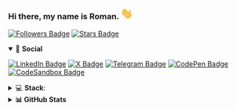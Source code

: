 ### Hi there, my name is Roman. <img src="https://github.com/rdavydov/rdavydov/blob/main/img/Waving%20Hand.gif?raw=true" alt="Waving Hand" width="25px">
[![Followers Badge](https://img.shields.io/github/followers/rdavydov?style=for-the-badge&logo=github&color=darkblue&logoColor=aquamarine)](https://github.com/rdavydov)
[![Stars Badge](https://img.shields.io/github/stars/rdavydov?affiliations=OWNER%2CCOLLABORATOR%2CORGANIZATION_MEMBER&logo=github&color=darkgreen&logoColor=lightgreen&style=for-the-badge)](https://github.com/rdavydov)

<details open><summary>🤝 <strong>Social</strong></summary>
<p>

[![LinkedIn Badge](https://img.shields.io/badge/-rdavidoff-0b64bf?style=flat&logo=Linkedin&logoColor=white&link=https://www.linkedin.com/in/rdavidoff/)](https://www.linkedin.com/in/rdavidoff/)
[![X Badge](https://img.shields.io/badge/-r__davydov-00acee?style=flat&logo=X&logoColor=white&link=https://twitter.com/r_davydov)](https://twitter.com/r_davydov)
[![Telegram Badge](https://img.shields.io/badge/-rdavidoff-0088cc?style=flat&logo=Telegram&logoColor=white&link=https://t.me/rdavidoff)](https://t.me/rdavidoff)
[![CodePen Badge](https://img.shields.io/badge/-roman-161b22?style=flat&logo=CodePen&logoColor=white&link=https://codepen.io/roman)](https://codepen.io/roman)
[![CodeSandbox Badge](https://img.shields.io/badge/-rdavydov-4169e1?style=flat&logo=CodeSandbox&logoColor=black&link=https://codesandbox.io/u/rdavydov)](https://codesandbox.io/u/rdavydov)
</p>
</details>

<details><summary>💻 <strong>Stack</strong>: </summary>

### Frontend
![HTML5](https://img.shields.io/badge/-HTML5-E34F26.svg?style=for-the-badge&logo=html5&logoColor=ffffff)
![CSS3](https://img.shields.io/badge/-CSS3-1572B6.svg?style=for-the-badge&logo=css3)
![JavaScript](https://img.shields.io/badge/-JavaScript-282C34?style=for-the-badge&logo=javascript)
![TypeScript](https://img.shields.io/badge/-TypeScript-007ACC?style=for-the-badge&logo=typescript&logoColor=ffffff)
![React](https://img.shields.io/badge/-React-282C34.svg?style=for-the-badge&logo=react&logoColor=ffffff)
![Redux](https://img.shields.io/badge/-Redux-764ABC.svg?style=for-the-badge&logo=redux)
![Angular](https://img.shields.io/badge/-Angular-purple?style=for-the-badge&logo=angular)
![Bootstrap](https://img.shields.io/badge/-Bootstrap-563D7C.svg?style=for-the-badge&logo=bootstrap&logoColor=ffffff)


### Backend
![Python](https://img.shields.io/badge/-Python-olive.svg?style=for-the-badge&logo=Python&logoColor=ffffff)
![Flask](https://img.shields.io/badge/-Flask-282C34.svg?style=for-the-badge&logo=flask)
![Nodejs](https://img.shields.io/badge/-Nodejs-339933.svg?style=for-the-badge&logo=Node.js&logoColor=ffffff)
![PHP](https://img.shields.io/badge/-PHP-777BB4.svg?style=for-the-badge&logo=PHP&logoColor=ffffff)
![Laravel](https://img.shields.io/badge/-Laravel-darkred.svg?style=for-the-badge&logo=laravel&logoColor=ffffff)
![Bash](https://img.shields.io/badge/-Bash-darkgreen.svg?style=for-the-badge&logo=gnu-bash&logoColor=ffffff)


### Databases
![MongoDB](https://img.shields.io/badge/-MongoDB-47A248?style=for-the-badge&logo=mongodb&logoColor=ffffff)
![MySQL](https://img.shields.io/badge/-MySQL-3776AB?style=for-the-badge&logo=mysql&logoColor=ffffff)
![Redis](https://img.shields.io/badge/-Redis-DC382D?style=for-the-badge&logo=Redis&logoColor=ffffff)

</details>

<details><summary><strong>📊 GitHub Stats</strong></summary>
<p>

[![GitHub Stats](https://github-readme-stats.vercel.app/api?username=rdavydov&count_private=true&show_icons=true&hide_border=true&theme=highcontrast)](https://github.com/rdavydov)

</p>
</details>
<!--
**rdavydov/rdavydov** is a ✨ _special_ ✨ repository because its `README.md` (this file) appears on your GitHub profile.

Here are some ideas to get you started:

- 🔭 I’m currently working on ...
- 🌱 I’m currently learning ...
- 👯 I’m looking to collaborate on ...
- 🤔 I’m looking for help with ...
- 💬 Ask me about ...
- 📫 How to reach me: ...
- 😄 Pronouns: ...
- ⚡ Fun fact: ...
-->
